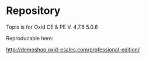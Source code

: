 Repository
==========
Topis is for 
Oxid CE & PE
V. 4.7.6 5.0.6

Reproducable here:

http://demoshop.oxid-esales.com/professional-edition/
